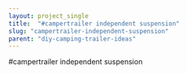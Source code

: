 ```yaml
---
layout: project_single
title:  "#campertrailer independent suspension"
slug: "campertrailer-independent-suspension"
parent: "diy-camping-trailer-ideas"
---
```

#campertrailer independent suspension